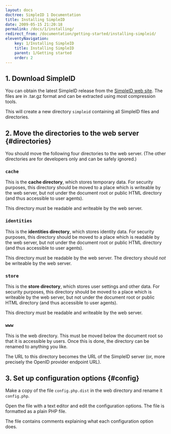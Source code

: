 ```yaml
---
layout: docs
doctree: SimpleID 1 Documentation
title: Installing SimpleID
date: 2009-05-15 21:20:18
permalink: /docs/1/installing/
redirect_from: /documentation/getting-started/installing-simpleid/
eleventyNavigation:
    key: 1/Installing SimpleID
    title: Installing SimpleID
    parent: 1/Getting started
    order: 2
---
```


## 1. Download SimpleID

You can obtain the latest SimpleID release from the [SimpleID web site](http://simpleid.sourceforge.net/). The files are in .tar.gz format and can be extracted using most compression tools.

This will create a new directory `simpleid` containing all SimpleID files and directories.

## 2. Move the directories to the web server {#directories}

You should move the following four directories to the web server.  (The other directories are for developers only and can be safely ignored.)

### `cache`

This is the **cache directory**, which stores temporary data.  For security purposes, this directory should be moved to a place which is writeable by the web server, but not under the document root or public HTML directory (and thus accessible to user agents).

This directory must be readable and writeable by the web server.

### `identities`

This is the **identities directory**, which stores identity data.  For security purposes, this directory should be moved to a place which is readable by the web server, but not under the document root or public HTML directory (and thus accessible to user agents).

This directory must be readable by the web server.  The directory should *not* be writeable by the web server.

### `store`

This is the **store directory**, which stores user settings and other data.  For security purposes, this directory should be moved to a place which is writeable by the web server, but not under the document root or public HTML directory (and thus accessible to user agents).

This directory must be readable and writeable by the web server.

### `www`

This is the web directory.  This must be moved below the document root so that it is accessible by users.  Once this is done, the directory can be renamed to anything you like.

The URL to this directory becomes the URL of the SimpleID server (or, more precisely the OpenID provider endpoint URL).

## 3. Set up configuration options {#config}

Make a copy of the file `config.php.dist` in the web directory and rename it `config.php`.

Open the file with a text editor and edit the configuration options.  The file is formatted as a plain PHP file.

The file contains comments explaining what each configuration option does.
